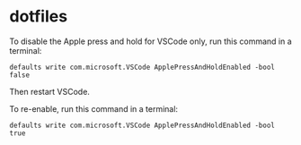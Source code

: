 # dotfiles

To disable the Apple press and hold for VSCode only, run this command in a terminal:

```
defaults write com.microsoft.VSCode ApplePressAndHoldEnabled -bool false
```
Then restart VSCode.

To re-enable, run this command in a terminal:

```
defaults write com.microsoft.VSCode ApplePressAndHoldEnabled -bool true
```
